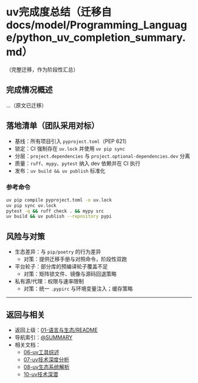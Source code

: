# uv完成度总结（迁移自 docs/model/Programming_Language/python_uv_completion_summary.md）

（完整迁移，作为阶段性汇总）

## 完成情况概述

...（原文已迁移）

## 落地清单（团队采用对标）

- 基线：所有项目引入 `pyproject.toml`（PEP 621）
- 锁定：CI 强制存在 `uv.lock` 并使用 `uv pip sync`
- 分层：`project.dependencies` 与 `project.optional-dependencies.dev` 分离
- 质量：`ruff`、`mypy`、`pytest` 纳入 dev 依赖并在 CI 执行
- 发布：`uv build && uv publish` 标准化

### 参考命令

```bash
uv pip compile pyproject.toml -o uv.lock
uv pip sync uv.lock
pytest -q && ruff check . && mypy src
uv build && uv publish --repository pypi
```

## 风险与对策

- 生态差异：与 `pip/poetry` 的行为差异
  - 对策：提供迁移手册与对照命令，阶段性双跑
- 平台轮子：部分库的预编译轮子覆盖不足
  - 对策：矩阵锁文件、镜像与源码回退策略
- 私有源/代理：权限与速率限制
  - 对策：统一 `.pypirc` 与环境变量注入；缓存策略

---

## 返回与相关

- 返回上级：[01-语言与生态/README](../README.md)
- 导航索引：[@SUMMARY](../../SUMMARY.md)
- 相关文档：
  - [06-uv工具综述](./06-uv工具综述.md)
  - [07-uv技术深度分析](./07-uv技术深度分析.md)
  - [08-uv生态系统解析](./08-uv生态系统解析.md)
  - [10-uv技术深潜](./10-uv技术深潜.md)
